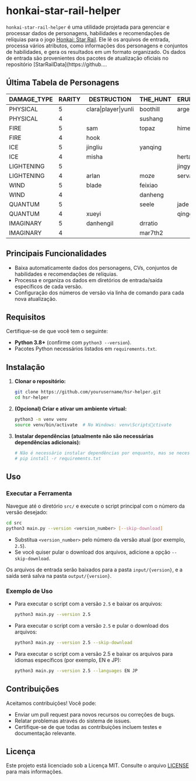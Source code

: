 # honkai-star-rail-helper

`honkai-star-rail-helper` é uma utilidade projetada para gerenciar e processar dados de personagens, habilidades e recomendações de relíquias para o jogo [Honkai: Star Rail](https://en.wikipedia.org/wiki/Honkai:_Star_Rail). Ele lê os arquivos de entrada, processa vários atributos, como informações dos personagens e conjuntos de habilidades, e gera os resultados em um formato organizado. Os dados de entrada são provenientes dos pacotes de atualização oficiais no repositório [StarRailData](https://github....

## Última Tabela de Personagens
<!-- CHARACTER_TABLE_START -->
| DAMAGE_TYPE | RARITY | DESTRUCTION               | THE_HUNT  | ERUDITION | HARMONY   | NIHILITY                  | PRESERVATION       | ABUNDANCE  |
|-------------|--------|---------------------------|-----------|-----------|-----------|---------------------------|--------------------|------------|
| PHYSICAL    | 5      | clara\|player\|yunli      | boothill  | argenti   | robin     |                           |                    |            |
| PHYSICAL    | 4      |                           | sushang   |           | hanya     | luka                      |                    | natasha    |
| FIRE        | 5      | sam                       | topaz     | himeko    |           | jiaoqiu                   | player2            | lingsha    |
| FIRE        | 4      | hook                      |           |           | asta      | guinaifen                 |                    | gallagher  |
| ICE         | 5      | jingliu                   | yanqing   |           | ruanmei   |                           | gepard             |            |
| ICE         | 4      | misha                     |           | herta     |           | pela                      | mar7th             |            |
| LIGHTENING  | 5      |                           |           | jingyuan  |           | acheron\|kafka            |                    | bailu      |
| LIGHTENING  | 4      | arlan                     | moze      | serval    | tingyun   |                           |                    |            |
| WIND        | 5      | blade                     | feixiao   |           | bronya    | blackswann                |                    | huohuo     |
| WIND        | 4      |                           | danheng   |           |           | sampo                     |                    |            |
| QUANTUM     | 5      |                           | seele     | jade      | sparkle   | silverwolf                | fuxuan             |            |
| QUANTUM     | 4      | xueyi                     |           | qingque   |           |                           |                    | lynx       |
| IMAGINARY   | 5      | danhengil                 | drratio   |           | player3   | welt                      | aventurine         | luocha     |
| IMAGINARY   | 4      |                           | mar7th2   |           | yukong    |                           |                    |            |
<!-- CHARACTER_TABLE_END -->

## Principais Funcionalidades
- Baixa automaticamente dados dos personagens, CVs, conjuntos de habilidades e recomendações de relíquias.
- Processa e organiza os dados em diretórios de entrada/saída específicos de cada versão.
- Configuração dos números de versão via linha de comando para cada nova atualização.

## Requisitos

Certifique-se de que você tem o seguinte:
- **Python 3.8+** (confirme com `python3 --version`).
- Pacotes Python necessários listados em `requirements.txt`.

## Instalação

1. **Clonar o repositório:**
   ```bash
   git clone https://github.com/yourusername/hsr-helper.git
   cd hsr-helper
   ```

2. **(Opcional) Criar e ativar um ambiente virtual:**
   ```bash
   python3 -m venv venv
   source venv/bin/activate  # No Windows: venv\Scriptsctivate
   ```

3. **Instalar dependências (atualmente não são necessárias dependências adicionais):**
   ```bash
   # Não é necessário instalar dependências por enquanto, mas se necessário no futuro:
   # pip install -r requirements.txt
   ```

## Uso

### Executar a Ferramenta
   Navegue até o diretório `src/` e execute o script principal com o número da versão desejado:
   ```bash
   cd src
   python3 main.py --version <version_number> [--skip-download]
   ```

   - Substitua `<version_number>` pelo número da versão atual (por exemplo, `2.5`).
   - Se você quiser pular o download dos arquivos, adicione a opção `--skip-download`.

   Os arquivos de entrada serão baixados para a pasta `input/{version}`, e a saída será salva na pasta `output/{version}`.

### Exemplo de Uso

- Para executar o script com a versão `2.5` e baixar os arquivos:
  ```bash
  python3 main.py --version 2.5
  ```

- Para executar o script com a versão `2.5` e pular o download dos arquivos:
  ```bash
  python3 main.py --version 2.5 --skip-download
  ```

- Para executar o script com a versão 2.5 e baixar os arquivos para idiomas específicos (por exemplo, EN e JP):
  ```bash
  python3 main.py --version 2.5 --languages EN JP
  ```

## Contribuições

Aceitamos contribuições! Você pode:
- Enviar um pull request para novos recursos ou correções de bugs.
- Relatar problemas através do sistema de issues.
- Certifique-se de que todas as contribuições incluem testes e documentação relevante.

## Licença

Este projeto está licenciado sob a Licença MIT. Consulte o arquivo [LICENSE](LICENSE) para mais informações.
